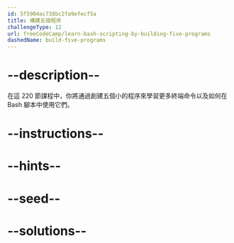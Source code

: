 ```yaml
---
id: 5f5904ac738bc2fa9efecf5a
title: 構建五個程序
challengeType: 12
url: freeCodeCamp/learn-bash-scripting-by-building-five-programs
dashedName: build-five-programs
---
```


# --description--

在這 220 節課程中，你將通過創建五個小的程序來學習更多終端命令以及如何在 Bash 腳本中使用它們。

# --instructions--

# --hints--

# --seed--

# --solutions--

